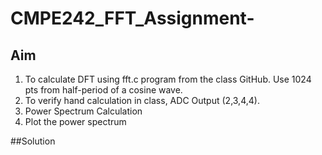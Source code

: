 # CMPE242_FFT_Assignment-

## Aim
1. To calculate DFT using fft.c program from the class GitHub. Use 1024 pts from half-period of a cosine wave. 
2. To verify hand calculation in class, ADC Output (2,3,4,4).
3. Power Spectrum Calculation
4. Plot the power spectrum

##Solution
